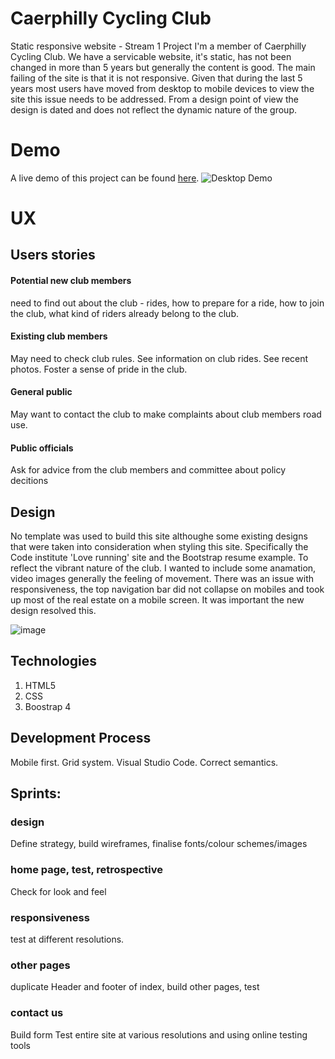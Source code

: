 # Caerphilly Cycling Club
Static responsive website - Stream 1 Project
I'm a member of Caerphilly Cycling Club. We have a servicable website, it's static, has not been changed in more than 5 years but generally the content is good. The main failing of the site is that it is not responsive. Given that during the last 5 years most users have moved from desktop to mobile devices to view the site this issue needs to be addressed.
From a design point of view the design is dated and does not reflect the dynamic nature of the group.
 
# Demo
A live demo of this project can be found [here](https://ictwise.github.io/caerhilly-cycling-club/). 
![Desktop Demo](https://www.caerphillycc.co.uk/wp-content/uploads/2021/05/CCC-Castle-Path-1010x300.jpg "Desktop Demo")
# UX
## Users stories
#### Potential new club members
need to find out about the club - rides, how to prepare for a ride, how to join the club, what kind of riders already belong to the club.
#### Existing club members
May need to check club rules. See information on club rides. See recent photos. Foster a sense of pride in the club.
#### General public 
May want to contact the club to make complaints about club members road use.
#### Public officials
Ask for advice from the club members and committee about policy decitions

## Design
No template was used to build this site althoughe some existing designs that were taken into consideration when styling this site. Specifically the Code institute 'Love running' site and the Bootstrap resume example. To reflect the vibrant nature of the club. I wanted to include some anamation, video images generally the feeling of movement. There was an issue with responsiveness, the top navigation bar did not collapse on mobiles and took up most of the real estate on a mobile screen. It was important the new design resolved this.

![image](https://user-images.githubusercontent.com/57628753/146191222-f71e8819-320d-4c06-a901-f10eb82550e3.png)


## Technologies 
1. HTML5
2. CSS
3. Boostrap 4

## Development Process 


Mobile first. Grid system. Visual Studio Code. Correct semantics.


## Sprints:
### design 
Define strategy, build wireframes, finalise fonts/colour schemes/images
### home page, test, retrospective
Check for look and feel
### responsiveness
test at different resolutions.
### other pages
duplicate Header and footer of index, build other pages, test 
### contact us
Build form
Test entire site at various resolutions and using online testing tools



